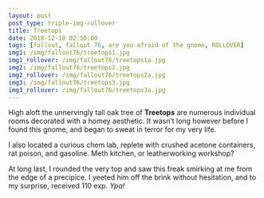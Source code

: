 ```yaml
---
layout: post
post_type: triple-img-rollover
title: Treetops
date: 2018-12-18 02:50:00
tags: [fallout, fallout 76, are you afraid of the gnome, ROLLOVER]
img1: /img/fallout76/treetops1.jpg
img1_rollover: /img/fallout76/treetops1a.jpg
img2: /img/fallout76/treetops2.jpg
img2_rollover: /img/fallout76/treetops2a.jpg
img3: /img/fallout76/treetops3.jpg
img3_rollover: /img/fallout76/treetops3a.jpg
---
```

High aloft the unnervingly tall oak tree of **Treetops** are numerous individual rooms decorated with a homey aesthetic. It wasn’t long however before I found this gnome, and began to sweat in terror for my very life.

I also located a curious chem lab, replete with crushed acetone containers, rat poison, and gasoline. Meth kitchen, or leatherworking workshop?

At long last, I rounded the very top and saw this freak smirking at me from the edge of a precipice. I yeeted him off the brink without hesitation, and to my surprise, received 110 exp. *Ypa!*
